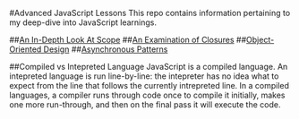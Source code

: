 #Advanced JavaScript Lessons
This repo contains information pertaining to my deep-dive into JavaScript learnings.

##[An In-Depth Look At Scope](./scope)
##[An Examination of Closures](./closure)
##[Object-Oriented Design](./object_oriented)
##[Asynchronous Patterns](./async_patterns)

##Compiled vs Intepreted Language
JavaScript is a compiled language. An intepreted language is run line-by-line: the intepreter has no idea what to expect from the line that follows the currently intrepreted line. In a compiled languages, a compiler runs through code once to compile it initially, makes one more run-through, and then on the final pass it will execute the code.